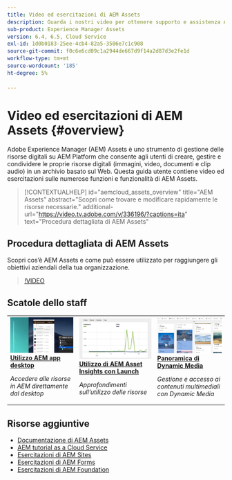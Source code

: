 ```yaml
---
title: Video ed esercitazioni di AEM Assets
description: Guarda i nostri video per ottenere supporto e assistenza AEM Asset.
sub-product: Experience Manager Assets
version: 6.4, 6.5, Cloud Service
exl-id: 1d0b0183-25ee-4cb4-82a5-3506e7c1c908
source-git-commit: f0c6e6cd09c1a2944de667d9f14a2d87d3e2fe1d
workflow-type: tm+mt
source-wordcount: '185'
ht-degree: 5%

---
```


# Video ed esercitazioni di AEM Assets {#overview}

Adobe Experience Manager (AEM) Assets è uno strumento di gestione delle risorse digitali su AEM Platform che consente agli utenti di creare, gestire e condividere le proprie risorse digitali (immagini, video, documenti e clip audio) in un archivio basato sul Web. Questa guida utente contiene video ed esercitazioni sulle numerose funzioni e funzionalità di AEM Assets.

>[!CONTEXTUALHELP]
>id="aemcloud_assets_overview"
>title="AEM Assets"
>abstract="Scopri come trovare e modificare rapidamente le risorse necessarie."
>additional-url="https://video.tv.adobe.com/v/336196/?captions=ita" text="Procedura dettagliata di AEM Assets"

## Procedura dettagliata di AEM Assets

Scopri cos’è AEM Assets e come può essere utilizzato per raggiungere gli obiettivi aziendali della tua organizzazione.

>[!VIDEO](https://video.tv.adobe.com/v/336196/?quality=12&learn=on)

<div id="recs-overview-body-1"></div>
<div id="recs-overview-body-2"></div>
<div id="recs-overview-body-3"></div>
<div id="recs-overview-body-4"></div>
<div id="recs-overview-body-5"></div>
<div id="recs-overview-body-6"></div>

<div id="staff-picks-section">

## Scatole dello staff

<table>
<td>
   <a href="./creative-workflows/aem-desktop-app.md">
   <img alt="Sono stati migliorati i tag avanzati" src="./assets/overview/desktop-app.png" />
   </a>
   <div>
      <a href="./creative-workflows/aem-desktop-app.md">
      <strong>Utilizzo AEM app desktop</strong>
      </a>
   </div>
   <p>
      <em>Accedere alle risorse in AEM direttamente dal desktop</em>
   </p>
</td>
<td>
   <a href="./advanced/asset-insights-launch-tutorial.md">
   <img alt="Informazioni su AEM Assets" src="./assets/overview/asset-insights.png"/>
   </a>
   <div>
      <a href="./advanced/asset-insights-launch-tutorial.md">
      <strong>Utilizzo di AEM Asset Insights con Launch</strong>
      </a>
   </div>
   <p>
      <em>Approfondimenti sull’utilizzo delle risorse</em>
   <p>
</td>
<td>
   <a href="./dynamic-media/dynamic-media-overview-feature-video-use.md">
   <img alt="Panoramica di Dynamic Media" src="./assets/overview/dynamic-media.png" />
   </a>
   <div>
      <a href="./dynamic-media/dynamic-media-overview-feature-video-use.md">
      <strong>Panoramica di Dynamic Media</strong>
      </a>
   </div>
   <p>
      <em>Gestione e accesso ai contenuti multimediali con Dynamic Media</em>
   <p>
</td>
</table>

</div>

## Risorse aggiuntive

* [Documentazione di AEM Assets ](https://experienceleague.adobe.com/docs/experience-manager-65/assets/home.html?lang=en)
* [AEM tutorial as a Cloud Service](/help/cloud-service/overview.md)
* [Esercitazioni di AEM Sites](/help/sites/overview.md)
* [Esercitazioni di AEM Forms](/help/forms/overview.md)
* [Esercitazioni di AEM Foundation](/help/foundation/overview.md)
